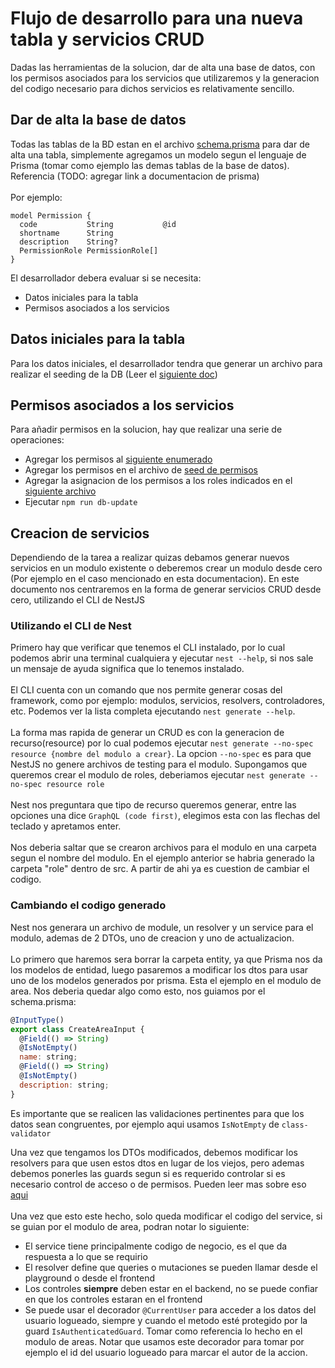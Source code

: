 # Flujo de desarrollo para una nueva tabla y servicios CRUD

Dadas las herramientas de la solucion, dar de alta una base de datos, con los permisos asociados para los servicios que utilizaremos y la generacion del codigo necesario para dichos servicios es relativamente sencillo.

## Dar de alta la base de datos

Todas las tablas de la BD estan en el archivo [schema.prisma](../prisma/schema.prisma) para dar de alta una tabla, simplemente agregamos un modelo segun el lenguaje de Prisma (tomar como ejemplo las demas tablas de la base de datos). Referencia (TODO: agregar link a documentacion de prisma)
<br/>
<br/>
Por ejemplo:

```prisma
model Permission {
  code           String           @id
  shortname      String
  description    String?
  PermissionRole PermissionRole[]
}
```

El desarrollador debera evaluar si se necesita:

- Datos iniciales para la tabla
- Permisos asociados a los servicios

## Datos iniciales para la tabla

Para los datos iniciales, el desarrollador tendra que generar un archivo para realizar el seeding de la DB (Leer el [siguiente doc](./seeding.md))
<br>

## Permisos asociados a los servicios

Para añadir permisos en la solucion, hay que realizar una serie de operaciones:

- Agregar los permisos al [siguiente enumerado](../src/enums/permissionCodes.enum.ts)
- Agregar los permisos en el archivo de [seed de permisos](../src/prisma/seed/02-permissionSeed.ts)
- Agregar la asignacion de los permisos a los roles indicados en el [siguiente archivo](../src/prisma/seed/05-rolesPermissionsSeed.ts)
- Ejecutar `npm run db-update`

## Creacion de servicios

Dependiendo de la tarea a realizar quizas debamos generar nuevos servicios en un modulo existente o deberemos crear un modulo desde cero (Por ejemplo en el caso mencionado en esta documentacion). En este documento nos centraremos en la forma de generar servicios CRUD desde cero, utilizando el CLI de NestJS

### Utilizando el CLI de Nest

Primero hay que verificar que tenemos el CLI instalado, por lo cual podemos abrir una terminal cualquiera y ejecutar `nest --help`, si nos sale un mensaje de ayuda significa que lo tenemos instalado.
<br>
<br>
El CLI cuenta con un comando que nos permite generar cosas del framework, como por ejemplo: modulos, servicios, resolvers, controladores, etc. Podemos ver la lista completa ejecutando `nest generate --help`.
<br>
<br>
La forma mas rapida de generar un CRUD es con la generacion de recurso(resource) por lo cual podemos ejecutar `nest generate --no-spec resource {nombre del modulo a crear}`. La opcion `--no-spec` es para que NestJS no genere archivos de testing para el modulo. Supongamos que queremos crear el modulo de roles, deberiamos ejecutar `nest generate --no-spec resource role`
<br>
<br>
Nest nos preguntara que tipo de recurso queremos generar, entre las opciones una dice `GraphQL (code first)`, elegimos esta con las flechas del teclado y apretamos enter.
<br>
<br>
Nos deberia saltar que se crearon archivos para el modulo en una carpeta segun el nombre del modulo. En el ejemplo anterior se habria generado la carpeta "role" dentro de src. A partir de ahi ya es cuestion de cambiar el codigo.

### Cambiando el codigo generado

Nest nos generara un archivo de module, un resolver y un service para el modulo, ademas de 2 DTOs, uno de creacion y uno de actualizacion.
<br>
<br>
Lo primero que haremos sera borrar la carpeta entity, ya que Prisma nos da los modelos de entidad, luego pasaremos a modificar los dtos para usar uno de los modelos generados por prisma. Esta el ejemplo en el modulo de area. Nos deberia quedar algo como esto, nos guiamos por el schema.prisma:

```javascript
@InputType()
export class CreateAreaInput {
  @Field(() => String)
  @IsNotEmpty()
  name: string;
  @Field(() => String)
  @IsNotEmpty()
  description: string;
}
```

Es importante que se realicen las validaciones pertinentes para que los datos sean congruentes, por ejemplo aqui usamos `IsNotEmpty` de `class-validator`

Una vez que tengamos los DTOs modificados, debemos modificar los resolvers para que usen estos dtos en lugar de los viejos, pero ademas debemos ponerles las guards segun si es requerido controlar si es necesario control de acceso o de permisos. Pueden leer mas sobre eso [aqui](./permissionBasedAccessControl.md)
<br>
<br>
Una vez que esto este hecho, solo queda modificar el codigo del service, si se guian por el modulo de area, podran notar lo siguiente:

- El service tiene principalmente codigo de negocio, es el que da respuesta a lo que se requirio
- El resolver define que queries o mutaciones se pueden llamar desde el playground o desde el frontend
- Los controles **siempre** deben estar en el backend, no se puede confiar en que los controles estaran en el frontend
- Se puede usar el decorador `@CurrentUser` para acceder a los datos del usuario logueado, siempre y cuando el metodo esté protegido por la guard `IsAuthenticatedGuard`. Tomar como referencia lo hecho en el modulo de areas. Notar que usamos este decorador para tomar por ejemplo el id del usuario logueado para marcar el autor de la accion.
